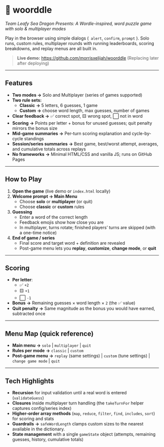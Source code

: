 # 🐉  woorddle

*Team Leafy Sea Dragon Presents:   A Wordle-inspired, word puzzle game with solo & multiplayer modes*



Play in the browser using simple dialogs  (` alert`,  `confirm`,  `prompt` ). Solo runs, custom rules, multiplayer rounds with running leaderboards, scoring breakdowns, and replay menus are all built in.


> **Live demo:**    https://github.com/morrisxelijah/woorddle
> (Replacing later after deploying)

---

## Features

- **Two modes  →**  Solo and Multiplayer (series of games supported)
- **Two rule sets:**
  - **Classic**  **→**  5 letters, 6 guesses, 1 game
  - **Custom**  **→**  choose word length, max guesses, number of games
- **Clear feedback  →**   ✅ correct spot,   🟨 wrong spot,   ⬜️ not in word
- **Scoring**  **→**  Points per letter + bonus for unused guesses; quit penalty mirrors the bonus size
- **Mid-game summaries**  **→**  Per-turn scoring explanation and cycle-by-cycle standings
- **Session/series summaries**  **→**  Best game, best/worst attempt, averages, and cumulative totals across replays
- **No frameworks**  **→**  Minimal HTML/CSS and vanilla JS; runs on GitHub Pages

---

## How to Play

1. **Open the game** (live demo or `index.html` locally)
2. **Welcome prompt  →  Main Menu**
   - Choose **solo** or **multiplayer** (or quit)
   - Choose **classic** or **custom** rules
3. **Guessing**
   - Enter a word of the correct length
   - Feedback emojis show how close you are
   - In multiplayer, turns rotate; finished players’ turns are skipped (with a one-time notice)
4. **End of game / series**
   - Final score and target word + definition are revealed
   - Post-game menu lets you **replay**, **customize**, **change mode**, or **quit**

---

## Scoring

- **Per letter**:
  - ✅ `+2`
  - 🟨 `+1`
  - ⬜️ `-1`
- **Bonus**  **→**   Remaining guesses × word length × `2` (the ✅ value)
- **Quit penalty**  **→**   Same magnitude as the bonus you would have earned, subtracted once

---

## Menu Map (quick reference)

- **Main  menu**  **→**   `solo` | `multiplayer` | `quit`
- **Rules  per  mode**  **→**   `classic` | `custom`
- **Post-game  menu**  **→**   `replay` (same settings) | `custom` (tune settings) | `change game mode` | `quit`

---

## Tech Highlights

- **Recursion** for input validation until a real word is entered (`validateGuess`)
- **Closures** inside multiplayer turn handling (the `takeTurnFor` helper captures config/series index)
- **Higher-order array methods** (`map`, `reduce`, `filter`, `find`, `includes`, `sort`) for scoring and stats
- **Guardrails**  **→**   `safeWordLength` clamps custom sizes to the nearest available in the dictionary.
- **State management** with a single `gameState` object (attempts, remaining guesses, history, cumulative totals)

